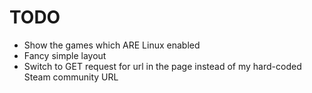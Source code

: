 TODO
====

* Show the games which ARE Linux enabled
* Fancy simple layout 
* Switch to GET request for url in the page instead of my hard-coded Steam community URL
